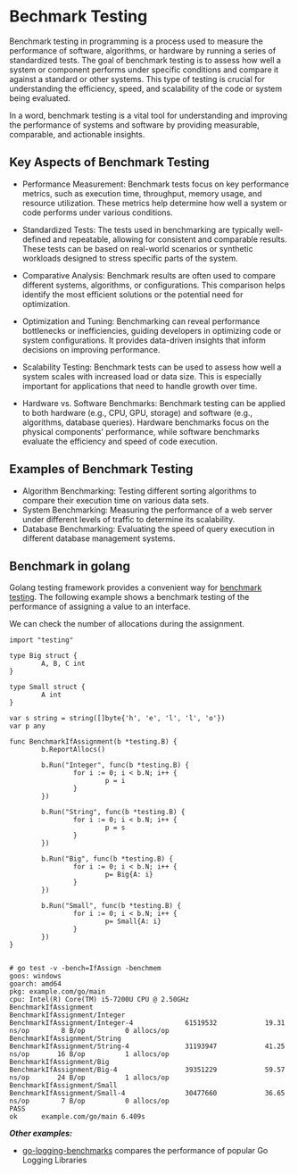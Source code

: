 Bechmark Testing
===

Benchmark testing in programming is a process used to measure the
performance of software, algorithms, or hardware by running a series
of standardized tests. The goal of benchmark testing is to assess
how well a system or component performs under specific conditions
and compare it against a standard or other systems.
This type of testing is crucial for understanding the
efficiency, speed, and scalability of the code or system being evaluated.

In a word, benchmark testing is a vital tool for understanding and
improving the performance of systems and software by providing
measurable, comparable, and actionable insights.

Key Aspects of Benchmark Testing
---

* Performance Measurement: Benchmark tests focus on key performance metrics, such as execution time, throughput, memory usage, and resource utilization. These metrics help determine how well a system or code performs under various conditions.

* Standardized Tests: The tests used in benchmarking are typically well-defined and repeatable, allowing for consistent and comparable results. These tests can be based on real-world scenarios or synthetic workloads designed to stress specific parts of the system.

* Comparative Analysis: Benchmark results are often used to compare different systems, algorithms, or configurations. This comparison helps identify the most efficient solutions or the potential need for optimization.

* Optimization and Tuning: Benchmarking can reveal performance bottlenecks or inefficiencies, guiding developers in optimizing code or system configurations. It provides data-driven insights that inform decisions on improving performance.

* Scalability Testing: Benchmark tests can be used to assess how well a system scales with increased load or data size. This is especially important for applications that need to handle growth over time.

* Hardware vs. Software Benchmarks: Benchmark testing can be applied to both hardware (e.g., CPU, GPU, storage) and software (e.g., algorithms, database queries). Hardware benchmarks focus on the physical components' performance, while software benchmarks evaluate the efficiency and speed of code execution.

Examples of Benchmark Testing
---

* Algorithm Benchmarking: Testing different sorting algorithms to compare their execution time on various data sets.
* System Benchmarking: Measuring the performance of a web server under different levels of traffic to determine its scalability.
* Database Benchmarking: Evaluating the speed of query execution in different database management systems.

Benchmark in golang
---

Golang testing framework provides a convenient way for
[benchmark testing][golang benchmark].
The following example shows a benchmark testing
of the performance of assigning a value to an interface.

We can check the number of allocations during the assignment.

```golang
import "testing"

type Big struct {
        A, B, C int
}

type Small struct {
        A int
}

var s string = string([]byte{'h', 'e', 'l', 'l', 'o'})
var p any

func BenchmarkIfAssignment(b *testing.B) {
        b.ReportAllocs()

        b.Run("Integer", func(b *testing.B) {
                for i := 0; i < b.N; i++ {
                        p = i
                }
        })

        b.Run("String", func(b *testing.B) {
                for i := 0; i < b.N; i++ {
                        p = s
                }
        })

        b.Run("Big", func(b *testing.B) {
                for i := 0; i < b.N; i++ {
                        p= Big{A: i}
                }
        })

        b.Run("Small", func(b *testing.B) {
                for i := 0; i < b.N; i++ {
                        p= Small{A: i}
                }
        })
}


# go test -v -bench=IfAssign -benchmem
goos: windows
goarch: amd64
pkg: example.com/go/main
cpu: Intel(R) Core(TM) i5-7200U CPU @ 2.50GHz
BenchmarkIfAssignment
BenchmarkIfAssignment/Integer
BenchmarkIfAssignment/Integer-4         	61519532	        19.31 ns/op	       8 B/op	       0 allocs/op
BenchmarkIfAssignment/String
BenchmarkIfAssignment/String-4          	31193947	        41.25 ns/op	      16 B/op	       1 allocs/op
BenchmarkIfAssignment/Big
BenchmarkIfAssignment/Big-4             	39351229	        59.57 ns/op	      24 B/op	       1 allocs/op
BenchmarkIfAssignment/Small
BenchmarkIfAssignment/Small-4           	30477660	        36.65 ns/op	       7 B/op	       0 allocs/op
PASS
ok  	example.com/go/main	6.409s
```

***Other examples:***

 - [go-logging-benchmarks](https://github.com/betterstack-community/go-logging-benchmarks)
compares the performance of popular Go Logging Libraries

[golang benchmark]: https://pkg.go.dev/testing#hdr-Benchmarks

